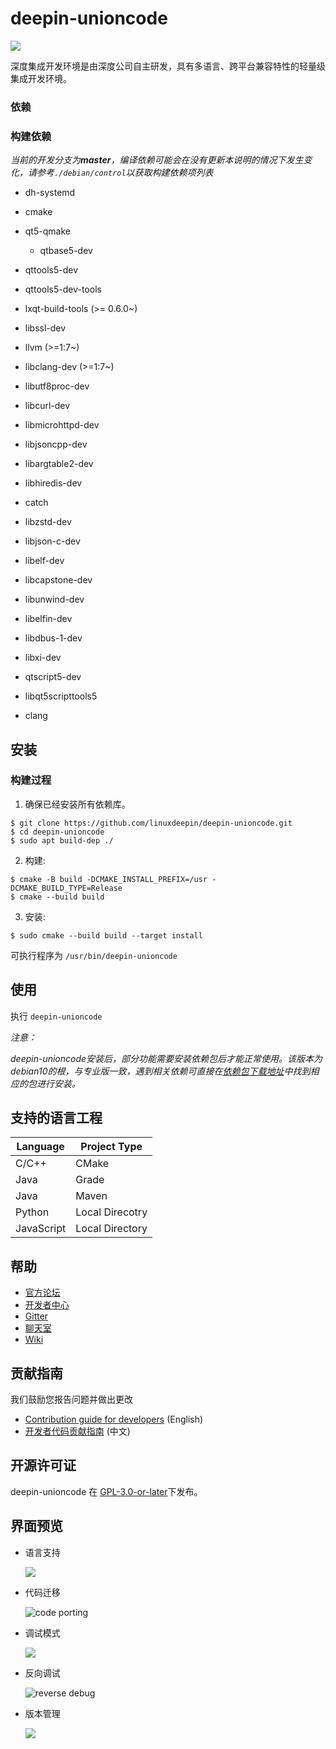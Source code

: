 # deepin-unioncode

[![	](https://img.shields.io/badge/lang-en-red.svg)](./README.en.md)

深度集成开发环境是由深度公司自主研发，具有多语言、跨平台兼容特性的轻量级集成开发环境。

### 依赖

### 构建依赖

_当前的开发分支为**master**，编译依赖可能会在没有更新本说明的情况下发生变化，请参考`./debian/control`以获取构建依赖项列表_

- dh-systemd
- cmake
- qt5-qmake
  - qtbase5-dev

- qttools5-dev
- qttools5-dev-tools
- lxqt-build-tools (>= 0.6.0~)
- libssl-dev
- llvm (>=1:7~)
- libclang-dev (>=1:7~)
- libutf8proc-dev
- libcurl-dev
- libmicrohttpd-dev
- libjsoncpp-dev
- libargtable2-dev
- libhiredis-dev
- catch
- libzstd-dev
- libjson-c-dev
- libelf-dev
- libcapstone-dev
- libunwind-dev
- libelfin-dev
- libdbus-1-dev
- libxi-dev
- qtscript5-dev
- libqt5scripttools5
- clang

## 安装

### 构建过程

1. 确保已经安装所有依赖库。


``` shell
$ git clone https://github.com/linuxdeepin/deepin-unioncode.git
$ cd deepin-unioncode
$ sudo apt build-dep ./
```

2. 构建:

```shell
$ cmake -B build -DCMAKE_INSTALL_PREFIX=/usr -DCMAKE_BUILD_TYPE=Release
$ cmake --build build
```

3. 安装:

```shell
$ sudo cmake --build build --target install
```

可执行程序为 `/usr/bin/deepin-unioncode`

## 使用

执行 `deepin-unioncode`

*注意：*

*deepin-unioncode安装后，部分功能需要安装依赖包后才能正常使用。该版本为debian10的根，与专业版一致，遇到相关依赖可直接在[依赖包下载地址](https://community-packages.deepin.com/deepin/pool/main/l/llvm-toolchain-13/)中找到相应的包进行安装。*

## 支持的语言工程

| Language     | Project Type    |
| ------------ | ----------------|
| C/C++        | CMake           |
| Java         | Grade           |
| Java         | Maven           |
| Python       | Local Direcotry |
| JavaScript   | Local Directory |

## 帮助

- [官方论坛](https://bbs.deepin.org/) 
- [开发者中心](https://github.com/linuxdeepin/developer-center) 
- [Gitter](https://gitter.im/orgs/linuxdeepin/rooms)
- [聊天室](https://webchat.freenode.net/?channels=deepin)
- [Wiki](https://wiki.deepin.org/)

## 贡献指南

我们鼓励您报告问题并做出更改

- [Contribution guide for developers](https://github.com/linuxdeepin/developer-center/wiki/Contribution-Guidelines-for-Developers-en) (English)
- [开发者代码贡献指南](https://github.com/linuxdeepin/developer-center/wiki/Contribution-Guidelines-for-Developers) (中文)

## 开源许可证

deepin-unioncode 在 [GPL-3.0-or-later](LICENSE.txt)下发布。

## 界面预览
- 语言支持

  ![](./docs/rc/language-support.png)

- 代码迁移

  ![code porting](./docs/rc/code-porting.png)

- 调试模式

  ![](./docs/rc/debug-mode.png)
  
- 反向调试

  ![reverse debug](./docs/rc/reverse-debug.png)
  
- 版本管理

  ![](./docs/rc/version-management.png)
